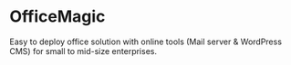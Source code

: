 # OfficeMagic
Easy to deploy office solution with online tools (Mail server &amp; WordPress CMS)  for small to mid-size enterprises. 
